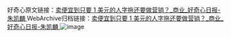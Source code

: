 好奇心原文链接：[卖便宜到只要 1 美元的人字拖还要做营销？_商业_好奇心日报-朱凯麟 ](https://www.qdaily.com/articles/10492.html)
WebArchive归档链接：[卖便宜到只要 1 美元的人字拖还要做营销？_商业_好奇心日报-朱凯麟 ](http://web.archive.org/web/20171202140311/http://www.qdaily.com:80/articles/10492.html)
![image](http://ww3.sinaimg.cn/large/007d5XDply1g3vz1bj6ebj30u039y4qp)